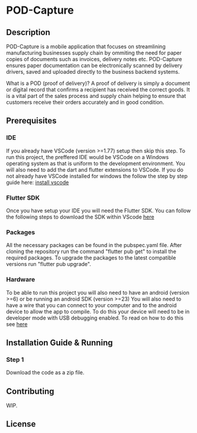 # POD-Capture
## Description
POD-Capture is a mobile application that focuses on streamlining manufacturing businesses supply chain by ommiting the need for paper copies of documents such as invoices, delivery notes etc. POD-Capture ensures paper documentation can be electronically scanned by delivery drivers, saved and uploaded directly to the business backend systems.

What is a POD (proof of delivery)?
A proof of delivery is simply a document or digital record that confirms a recipient has received the correct goods. It is a vital part of the sales process and supply chain helping to ensure that customers receive their orders accurately and in good condition. 

## Prerequisites  
### IDE
If you already have VSCode (version >=1.77) setup then skip this step.
To run this project, the preffered IDE would be VSCode on a Windows operating system as that is uniform to the development environment. You will also need to add the dart and flutter extensions to VSCode. 
If you do not already have VSCode installed for windows the follow the step by step guide here: [install vscode](https://docs.flutter.dev/get-started/editor?tab=vscode)

### Flutter SDK
Once you have setup your IDE you will need the Flutter SDK. You can follow the following steps to download the SDK within VScode [here](https://docs.flutter.dev/get-started/install/windows/desktop) 

### Packages 
All the necessary packages can be found in the pubspec.yaml file. After cloning the repository run the command "flutter pub get" to install the required packages. To upgrade the packages to the latest compatible versions run "flutter pub upgrade".

### Hardware
To be able to run this project you will also need to have an android (version >=6) or be running an android SDK (version >=23)
You will also need to have a wire that you can connect to your computer and to the android device to allow the app to compile. 
To do this your device will need to be in developer mode with USB debugging enabled. To read on how to do this see [here](https://developer.android.com/studio/debug/dev-options)

## Installation Guide & Running
### Step 1
Download the code as a zip file. 

## Contributing 
WIP. 

## License 
